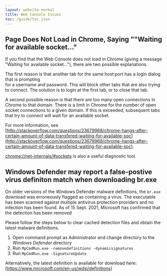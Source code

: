 ```yaml
---
layout: website-normal
title: Web Console Issues
toc: /guide/toc.json
---
```


## Page Does Not Load in Chrome, Saying ""Waiting for available socket..."

If you find that the Web Console does not load in Chrome (giving a message "Waiting for available 
socket..."), there are two possible explanations.

The first reason is that another tab for the same host:port has a login dialog that is prompting  
for a username and password. This will block other tabs that are also trying to connect. The 
solution is to login at the first tab, or to close that tab.

A second possible reason is that there are too many open connections in Chrome to that domain. 
There is a limit in Chrome for the number of open socket connections to a given domain. If this
is exceeded, subsequent tabs that try to connect will wait for an available socket.

For more information, see 
[http://stackoverflow.com/questions/23679968/chrome-hangs-after-certain-amount-of-data-transfered-waiting-for-available-soc](http://stackoverflow.com/questions/23679968/chrome-hangs-after-certain-amount-of-data-transfered-waiting-for-available-soc).

[chrome://net-internals/#sockets](chrome://net-internals/#sockets) is also a useful diagnostic tool.

## Windows Defender may report a false-postive virus definiton match when downloading br.exe

On older versions of the Windows Defender malware definitions, the `br.exe` download was erroneously
flagged as containing a virus. The executable has been scanned against multiple antivirus protection
providers and no infection has been found. As of 15 Sept. 2021, Microsoft has confirmed that the detection
has been removed

Please follow the steps below to clear cached detection files and obtain the latest malware definitions.

1. Open command prompt as Administrator and change directory to the _Windows Defender_ directory
2. Run `MpCmdRun.exe -removedefinitions -dynamicsignatures`
3. Run `MpCmdRun.exe -SignatureUpdate`

Alternatively, the latest definition is available for download here: [https://www.microsoft.com/en-us/wdsi/definitions]

